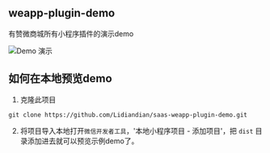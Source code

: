 ## weapp-plugin-demo

有赞微商城所有小程序插件的演示demo

![Demo 演示](http://developers.wmain.cn/uploads/article/6a223b15-02c4-4a7d-a36a-2c50b39b168f.png)

## 如何在本地预览demo

1. 克隆此项目

```shell
git clone https://github.com/Lidiandian/saas-weapp-plugin-demo.git
```

2. 将项目导入本地打开`微信开发者工具`，'本地小程序项目 - 添加项目'，把 `dist` 目录添加进去就可以预览示例demo了。


